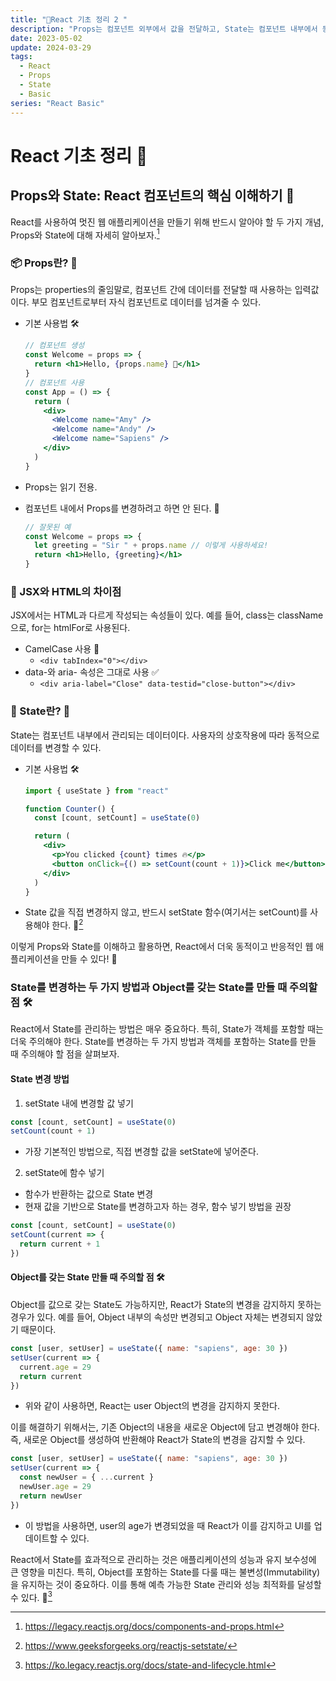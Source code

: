 ```yaml
---
title: "📘React 기초 정리 2 "
description: "Props는 컴포넌트 외부에서 값을 전달하고, State는 컴포넌트 내부에서 동적으로 변화하는 값을 관리한다"
date: 2023-05-02
update: 2024-03-29
tags:
  - React
  - Props
  - State
  - Basic
series: "React Basic"
---
```


# React 기초 정리 📘

## Props와 State: React 컴포넌트의 핵심 이해하기 🚀

React를 사용하여 멋진 웹 애플리케이션을 만들기 위해 반드시 알아야 할 두 가지 개념, Props와 State에 대해 자세히 알아보자.[^1]

### 📦 Props란? 🤔

Props는 properties의 줄임말로, 컴포넌트 간에 데이터를 전달할 때 사용하는 입력값이다.
부모 컴포넌트로부터 자식 컴포넌트로 데이터를 넘겨줄 수 있다.

- 기본 사용법 🛠️

  ```jsx
  // 컴포넌트 생성
  const Welcome = props => {
    return <h1>Hello, {props.name} 🌟</h1>
  }
  // 컴포넌트 사용
  const App = () => {
    return (
      <div>
        <Welcome name="Amy" />
        <Welcome name="Andy" />
        <Welcome name="Sapiens" />
      </div>
    )
  }
  ```

- Props는 읽기 전용.
- 컴포넌트 내에서 Props를 변경하려고 하면 안 된다. 🚫

  ```jsx
  // 잘못된 예
  const Welcome = props => {
    let greeting = "Sir " + props.name // 이렇게 사용하세요!
    return <h1>Hello, {greeting}</h1>
  }
  ```

### 🎨 JSX와 HTML의 차이점

JSX에서는 HTML과 다르게 작성되는 속성들이 있다.
예를 들어, class는 className으로, for는 htmlFor로 사용된다.

- CamelCase 사용 🐫
  - `<div tabIndex="0"></div>`
- data-와 aria- 속성은 그대로 사용 ✅
  - `<div aria-label="Close" data-testid="close-button"></div>`

### 💾 State란? 🤔

State는 컴포넌트 내부에서 관리되는 데이터이다.
사용자의 상호작용에 따라 동적으로 데이터를 변경할 수 있다.

- 기본 사용법 🛠️

  ```jsx
  import { useState } from "react"

  function Counter() {
    const [count, setCount] = useState(0)

    return (
      <div>
        <p>You clicked {count} times 🔥</p>
        <button onClick={() => setCount(count + 1)}>Click me</button>
      </div>
    )
  }
  ```

- State 값을 직접 변경하지 않고, 반드시 setState 함수(여기서는 setCount)를 사용해야 한다. 🔄[^2]

이렇게 Props와 State를 이해하고 활용하면, React에서 더욱 동적이고 반응적인 웹 애플리케이션을 만들 수 있다! 🌈

### State를 변경하는 두 가지 방법과 Object를 갖는 State를 만들 때 주의할 점 🛠️

React에서 State를 관리하는 방법은 매우 중요하다.
특히, State가 객체를 포함할 때는 더욱 주의해야 한다.
State를 변경하는 두 가지 방법과 객체를 포함하는 State를 만들 때 주의해야 할 점을 살펴보자.

#### State 변경 방법

1. setState 내에 변경할 값 넣기

```jsx
const [count, setCount] = useState(0)
setCount(count + 1)
```

- 가장 기본적인 방법으로, 직접 변경할 값을 setState에 넣어준다.

2. setState에 함수 넣기

- 함수가 반환하는 값으로 State 변경
- 현재 값을 기반으로 State를 변경하고자 하는 경우, 함수 넣기 방법을 권장

```jsx
const [count, setCount] = useState(0)
setCount(current => {
  return current + 1
})
```

#### Object를 갖는 State 만들 때 주의할 점 🛠️

Object를 값으로 갖는 State도 가능하지만, React가 State의 변경을 감지하지 못하는 경우가 있다.
예를 들어, Object 내부의 속성만 변경되고 Object 자체는 변경되지 않았기 때문이다.

```jsx
const [user, setUser] = useState({ name: "sapiens", age: 30 })
setUser(current => {
  current.age = 29
  return current
})
```

- 위와 같이 사용하면, React는 user Object의 변경을 감지하지 못한다.

이를 해결하기 위해서는, 기존 Object의 내용을 새로운 Object에 담고 변경해야 한다.
즉, 새로운 Object를 생성하여 반환해야 React가 State의 변경을 감지할 수 있다.

```jsx
const [user, setUser] = useState({ name: "sapiens", age: 30 })
setUser(current => {
  const newUser = { ...current }
  newUser.age = 29
  return newUser
})
```

- 이 방법을 사용하면, user의 age가 변경되었을 때 React가 이를 감지하고 UI를 업데이트할 수 있다.

React에서 State를 효과적으로 관리하는 것은 애플리케이션의 성능과 유지 보수성에 큰 영향을 미친다.
특히, Object를 포함하는 State를 다룰 때는 불변성(Immutability)을 유지하는 것이 중요하다.
이를 통해 예측 가능한 State 관리와 성능 최적화를 달성할 수 있다. 🚀[^3]

[^1]: https://legacy.reactjs.org/docs/components-and-props.html
[^2]: https://www.geeksforgeeks.org/reactjs-setstate/
[^3]: https://ko.legacy.reactjs.org/docs/state-and-lifecycle.html
